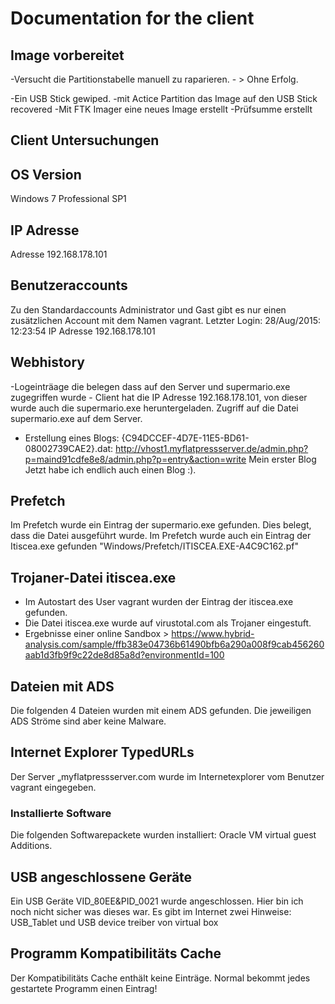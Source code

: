 # Documentation for the client 

## Image vorbereitet
-Versucht die Partitionstabelle manuell zu raparieren. - > Ohne Erfolg.

-Ein USB Stick gewiped.
-mit Actice Partition das Image auf den USB Stick recovered
-Mit FTK Imager eine neues Image erstellt
-Prüfsumme erstellt

## Client Untersuchungen

## OS Version
Windows 7 Professional SP1

## IP Adresse
Adresse 192.168.178.101

## Benutzeraccounts
Zu den Standardaccounts Administrator und Gast gibt es nur einen zusätzlichen Account mit dem Namen vagrant.
Letzter Login: 28/Aug/2015: 12:23:54
IP Adresse 192.168.178.101

## Webhistory
-Logeinträage die belegen dass auf den Server und supermario.exe zugegriffen wurde - Client hat die IP Adresse 192.168.178.101, von dieser wurde auch die supermario.exe heruntergeladen. Zugriff auf die Datei supermario.exe auf dem Server.
- Erstellung eines Blogs:
{C94DCCEF-4D7E-11E5-BD61-08002739CAE2}.dat:
http://vhost1.myflatpressserver.de/admin.php?p=maind91cdfe8e8/admin.php?p=entry&action=write
Mein erster Blog
Jetzt habe ich endlich auch einen Blog :). 

## Prefetch
Im Prefetch wurde ein Eintrag der supermario.exe gefunden. Dies belegt, dass die Datei ausgeführt wurde.
Im Prefetch wurde auch ein Eintrag der Itiscea.exe gefunden "Windows/Prefetch/ITISCEA.EXE-A4C9C162.pf"

## Trojaner-Datei itiscea.exe
- Im Autostart des User vagrant wurden der Eintrag der itiscea.exe gefunden.
- Die Datei itiscea.exe wurde auf virustotal.com als Trojaner eingestuft.
- Ergebnisse einer online Sandbox > https://www.hybrid-analysis.com/sample/ffb383e04736b61490bfb6a290a008f9cab456260aab1d3fb9f9c22de8d85a8d?environmentId=100

## Dateien mit ADS
Die folgenden 4 Dateien wurden mit einem ADS gefunden.
Die jeweiligen ADS Ströme sind aber keine Malware.

## Internet Explorer TypedURLs
Der Server „myflatpressserver.com wurde im Internetexplorer vom Benutzer vagrant eingegeben.

### Installierte Software
Die folgenden Softwarepackete wurden installiert: Oracle VM virtual guest Additions.

## USB angeschlossene Geräte
Ein USB Geräte VID_80EE&PID_0021 wurde angeschlossen. Hier bin ich noch nicht sicher was dieses war.
Es gibt im Internet zwei Hinweise: USB_Tablet und USB device treiber von virtual box

## Programm Kompatibilitäts Cache
Der Kompatibilitäts Cache enthält keine Einträge.
Normal bekommt jedes gestartete Programm einen Eintrag!



